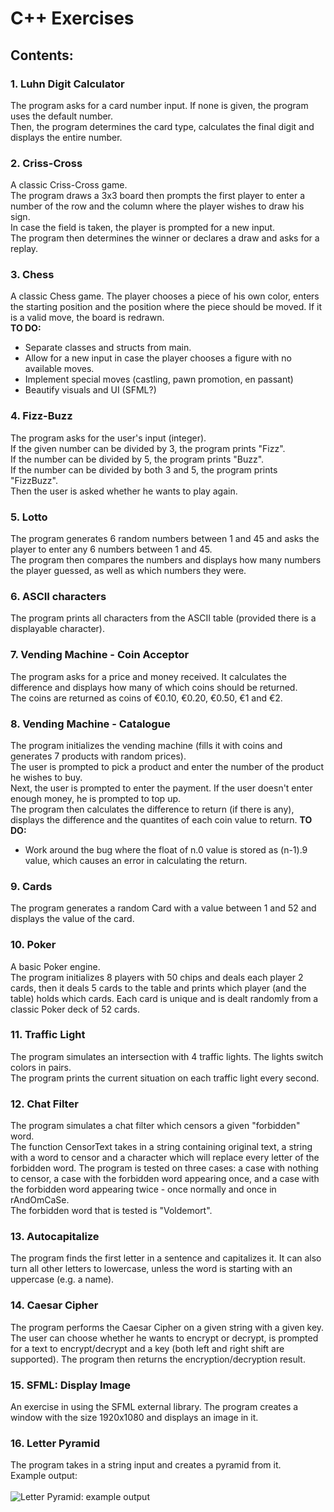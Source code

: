 # C++ Exercises

## Contents:

### 1. Luhn Digit Calculator
The program asks for a card number input. If none is given, the program uses the default number.</br> 
Then, the program determines the card type, calculates the final digit and displays the entire number.
### 2. Criss-Cross 
A classic Criss-Cross game.</br>
The program draws a 3x3 board then prompts the first player to enter a number of the row and the column where the player wishes to draw his sign.</br>
In case the field is taken, the player is prompted for a new input.</br>
The program then determines the winner or declares a draw and asks for a replay.
### 3. Chess
A classic Chess game. 
The player chooses a piece of his own color, enters the starting position and the position where the piece should be moved. If it is a valid move, the board is redrawn.</br>
**TO DO:** 
- Separate classes and structs from main.
- Allow for a new input in case the player chooses a figure with no available moves.
- Implement special moves (castling, pawn promotion, en passant)
- Beautify visuals and UI (SFML?) 
### 4. Fizz-Buzz
The program asks for the user's input (integer).</br> 
If the given number can be divided by 3, the program prints "Fizz".</br>
If the number can be divided by 5, the program prints "Buzz".</br>
If the number can be divided by both 3 and 5, the program prints "FizzBuzz".</br>
Then the user is asked whether he wants to play again.
### 5. Lotto
The program generates 6 random numbers between 1 and 45 and asks the player to enter any 6 numbers between 1 and 45.</br>
The program then compares the numbers and displays how many numbers the player guessed, as well as which numbers they were.
### 6. ASCII characters
The program prints all characters from the ASCII table (provided there is a displayable character).
### 7. Vending Machine - Coin Acceptor
The program asks for a price and money received. It calculates the difference and displays how many of which coins should be returned.</br>
The coins are returned as coins of €0.10, €0.20, €0.50, €1 and €2.
### 8. Vending Machine - Catalogue
The program initializes the vending machine (fills it with coins and generates 7 products with random prices).</br>
The user is prompted to pick a product and enter the number of the product he wishes to buy.</br>
Next, the user is prompted to enter the payment. If the user doesn't enter enough money, he is prompted to top up. </br>
The program then calculates the difference to return (if there is any), displays the difference and the quantites of each coin value to return.
**TO DO:**
- Work around the bug where the float of n.0 value is stored as (n-1).9 value, which causes an error in calculating the return.
### 9. Cards
The program generates a random Card with a value between 1 and 52 and displays the value of the card.
### 10. Poker
A basic Poker engine.</br>
The program initializes 8 players with 50 chips and deals each player 2 cards, then it deals 5 cards to the table and prints which player (and the table) holds which cards. Each card is unique and is dealt randomly from a classic Poker deck of 52 cards.
### 11. Traffic Light
The program simulates an intersection with 4 traffic lights. The lights switch colors in pairs.</br>
The program prints the current situation on each traffic light every second.
### 12. Chat Filter
The program simulates a chat filter which censors a given "forbidden" word.</br>
The function CensorText takes in a string containing original text, a string with a word to censor and a character which will replace every letter of the forbidden word. The program is tested on three cases: a case with nothing to censor, a case with the forbidden word appearing once, and a case with the forbidden word appearing twice - once normally and once in rAndOmCaSe. </br>
The forbidden word that is tested is "Voldemort".
### 13. Autocapitalize
The program finds the first letter in a sentence and capitalizes it. It can also turn all other letters to lowercase, unless the word is starting with an uppercase (e.g. a name).
### 14. Caesar Cipher
The program performs the Caesar Cipher on a given string with a given key. The user can choose whether he wants to encrypt or decrypt, is prompted for a text to encrypt/decrypt and a key (both left and right shift are supported). The program then returns the encryption/decryption result.
### 15. SFML: Display Image
An exercise in using the SFML external library. The program creates a window with the size 1920x1080 and displays an image in it.
### 16. Letter Pyramid
The program takes in a string input and creates a pyramid from it.</br>
Example output:</br>
</br>
![Letter Pyramid: example output](https://github.com/Dorole/CPP-Exercises/assets/35565194/5be4ca15-d5ad-449f-b35c-3aba6ef22d6c)

